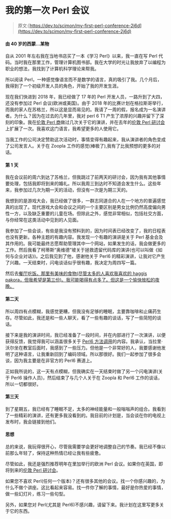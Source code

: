 # 我的第一次 Perl 会议

> 原文:[https://dev.to/scimon/my-first-perl-conference-2j6d](https://dev.to/scimon/my-first-perl-conference-2j6d)

#### 由 40 岁的西蒙...某物

自从 2001 年左右我在当地书店买了一本《学习 Perl》以来，我一直在写 Perl 代码。当时我在那里工作，管理计算机图书部。我在大学的时光让我放弃了以编程为职业的想法，我找到了计算机科学理论来帮我。

所以阅读 Perl，一种感觉像语言而不是数学的语言，真的吸引了我。几个月后，我得到了一个初级开发人员的角色，开始了我的开发生涯。

现在我们快进到 2018 年，我已经做了 17 年的 Perl 开发人员，一路升到了大四，还没有参加过 Perl 会议(欧洲或美国)。由于 2018 年的比赛计划在格拉斯哥举行，而我的家人在苏格兰，所以这是显而易见的。我请了一周的假，报名成为一名演讲者。为什么？因为在过去的几年里，我对 perl 6 T1 产生了浓厚的兴趣并留下了深刻的印象。我在[伦敦 Perl 商](http://london.pm.org/)做过几次关于它的演讲，并在去年的[伦敦 Perl 研讨会](https://www.youtube.com/watch?v=9M1xZQ0_Skw&t=26s)上扩展了一次。我喜欢这门语言，我希望更多的人使用它。

当我工作的公司决定赞助这次活动时，事情变得有趣起来，我从演讲者的角色变成了公司发言人。关于在 Zoopla 工作的感觉(棒极了),我有了比我预想的更多的对话。

#### 第 1 天

我在会议前的周六到达了苏格兰，但我跳过了前两天的研讨会，因为我有其他事情要处理，包括我即将到来的婚礼。所以我周三到达时不知道会发生什么。这些年来，我参加过几次为期一天的活动，但没有一次是为期三天的。

我想到的是游戏大会，我已经做了很多，一群志同道合的人在一个地方的普遍感觉真的出现了。现代游戏大会和会议之间的一个主要区别是男女比例仍然高度偏向男性一方，以及缺乏重要的儿童在场。但除此之外，感觉非常相似，包括社交方面，与你经常在这类活动中见到的人见面。

我参加了一些会谈，有些是我没有预料到的，因为时间表已经改变了，我的日程表也没有更新。各种主题的有趣内容。我发现一个有趣的演讲是关于 Perl 基金会及其作用的。我可能最终志愿帮助管理其中一个网站，如果发生的话，我会做更多的工作。然后我看了柯蒂斯“奥维德”坡关于拯救遗留代码库的演讲(也可以叫做《如何与企业对话》)。之后我见到了他，感谢他关于 Perl6 的精彩演讲，让我对它产生了兴趣。一天结束时，闪电谈话似乎很有趣，我决定为周四写一篇。

然后去[餐厅吃饭。那里有美味的食物(尽管太多的人喜欢我喜欢的 haggis pakora，但我希望是第三份)。我可能喝得有点多了。但这是一个愉快放松的夜晚。](https://oran-mor.co.uk/)

#### 第二天

所以周四有点模糊，我感觉更糟，但我没有足够的睡眠，主要靠咖啡和止痛药生存。尽管如此，我还是和一些人聊天，看了一些有趣的谈话，写了一些简短的谈话。

接下来是我的演讲时间，我已经准备了一段时间，并在内部进行了一次演讲，以便获得反馈，我觉得我可以涵盖很多关于 [Perl6 方法调用](https://www.slideshare.net/SimonProctor8/perl6-signatures-types-and-multicall)的内容。我承认，当拉里·沃尔坐在教室后面时，我感到了一些压力。但他是一个非常好的人，我要感谢他发明了这种语言，让我重新回到了编码领域。所以那很好。我们一起参加了很多会谈，因为我主要是在非官方的 Perl6 赛道上。

正如我所说的，这一天有点模糊，但我确实在一天结束时做了另一个闪电演讲(关于 Perl6 操作人员)，然后结束了与几个人关于在 Zoopla 和 Perl6 工作的谈话，所以一切都很好。

#### 第三天

到了星期五，我已经有了睡眠不足，太多的神经能量和一般嗡嗡声的组合。我看到了一些精彩的演讲，还有更多我没看到的。我目前的计划是，当会谈在你的电视上发布时，我会链接到他们。

#### 思想

总的来说，我玩得很开心，尽管我需要学会更好地调整自己的节奏。我已经不像以前那么年轻了，保持这种热情已经让我有些疲惫。

尽管如此，我还是强烈推荐明年在里加举行的欧洲 Perl 会议。如果你在英国，即将到来的[伦敦 Perl 研讨会](http://act.yapc.eu/lpw2018/)。

如果您不喜欢 Perl(任何一个版本)？还有很多其他的会议。找一个你感兴趣的，为什么不做个讲座。这比看起来容易。找一件你了解的事情，最好是你热爱的事情，做一些幻灯片，练习一些句型。

另外，如果您对 Perl(尤其是 Perl6)不感兴趣，请留下来。我计划在这里写更多关于它的东西。